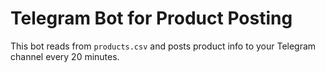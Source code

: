 # Telegram Bot for Product Posting

This bot reads from `products.csv` and posts product info to your Telegram channel every 20 minutes.